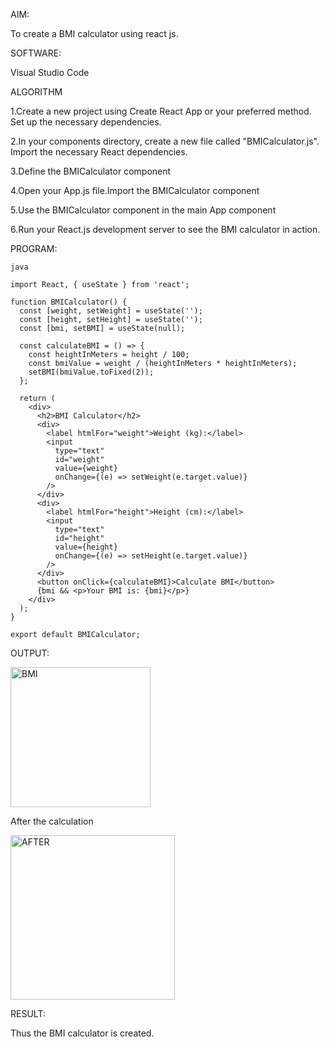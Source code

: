 AIM:

To create a BMI calculator using react js.

SOFTWARE:

Visual Studio Code

ALGORITHM

1.Create a new project using Create React App or your preferred method. Set up the necessary dependencies.

2.In your components directory, create a new file called "BMICalculator.js". Import the necessary React dependencies.

3.Define the BMICalculator component

4.Open your App.js file.Import the BMICalculator component

5.Use the BMICalculator component in the main App component

6.Run your React.js development server to see the BMI calculator in action.

PROGRAM:
```
java

import React, { useState } from 'react';

function BMICalculator() {
  const [weight, setWeight] = useState('');
  const [height, setHeight] = useState('');
  const [bmi, setBMI] = useState(null);

  const calculateBMI = () => {
    const heightInMeters = height / 100;    
    const bmiValue = weight / (heightInMeters * heightInMeters);
    setBMI(bmiValue.toFixed(2));
  };

  return (
    <div>
      <h2>BMI Calculator</h2>
      <div>
        <label htmlFor="weight">Weight (kg):</label>
        <input
          type="text"
          id="weight"
          value={weight}
          onChange={(e) => setWeight(e.target.value)}
        />
      </div>
      <div>
        <label htmlFor="height">Height (cm):</label>
        <input
          type="text"
          id="height"
          value={height}
          onChange={(e) => setHeight(e.target.value)}
        />
      </div>
      <button onClick={calculateBMI}>Calculate BMI</button>
      {bmi && <p>Your BMI is: {bmi}</p>}
    </div>
  );
}

export default BMICalculator;
```
OUTPUT:

<img width="224" alt="BMI" src="https://github.com/mehanthyka/BMI-CALCULATOR/assets/127507580/cf345bba-7895-4f13-bc63-2bad6d6c8a2b">


After the calculation

<img width="263" alt="AFTER" src="https://github.com/mehanthyka/BMI-CALCULATOR/assets/127507580/e9a65070-e9da-4050-a4b8-0cf4cc1243f7">


RESULT:

Thus the BMI calculator is created.
